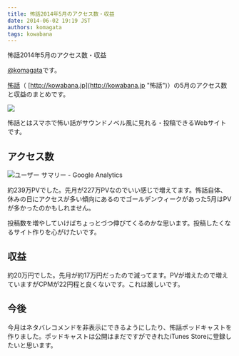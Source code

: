 ```yaml
---
title: 怖話2014年5月のアクセス数・収益
date: 2014-06-02 19:19 JST
authors: komagata
tags: kowabana
---
```

怖話2014年5月のアクセス数・収益

 [@komagata](http://twitter.com/komagata)です。

 [怖話](http://kowabana.jp "怖話")（ [http://kowabana.jp](http://kowabana.jp "怖話")）の5月のアクセス数と収益のまとめです。

[![](https://lh4.googleusercontent.com/-8-pkth8ETpA/UYjg32awOAI/AAAAAAAADKg/0h8DP9Cg4CQ/s400/Screen%2520Shot%25202013-05-07%2520at%25208.08.34%2520PM.png)](http://kowabana.jp)

怖話とはスマホで怖い話がサウンドノベル風に見れる・投稿できるWebサイトです。

## アクセス数

![ユーザー サマリー - Google Analytics](http://i.gyazo.com/06370fec44a0674e5367d0b03aa9b8bd.png)

約239万PVでした。先月が227万PVなのでいい感じで増えてます。怖話自体、休みの日にアクセスが多い傾向にあるのでゴールデンウィークがあった5月はPVが多かったのかもしれません。

投稿数を増やしていけばちょっとづつ伸びてくるのかな思います。投稿したくなるサイト作りを心がけたいです。

## 収益

約20万円でした。先月が約17万円だったので減ってます。PVが増えたので増えていますがCPMが22円程と良くないです。これは厳しいです。

## 今後

今月はネタバレコメンドを非表示にできるようにしたり、怖話ポッドキャストを作りました。ポッドキャストは公開はまだですができれたiTunes Storeに登録したいと思います。
